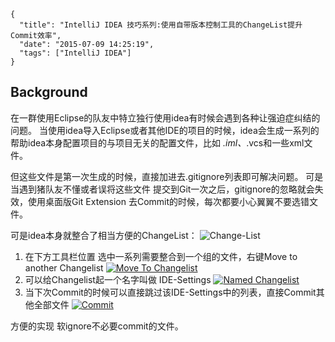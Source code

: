 ```metadata
{
  "title": "IntelliJ IDEA 技巧系列:使用自带版本控制工具的ChangeList提升Commit效率",
  "date": "2015-07-09 14:25:19",
  "tags": ["IntelliJ IDEA"]
}
```


## Background
在一群使用Eclipse的队友中特立独行使用idea有时候会遇到各种让强迫症纠结的问题。
当使用idea导入Eclipse或者其他IDE的项目的时候，idea会生成一系列的帮助idea本身配置项目的与项目无关的配置文件，比如 *.iml、*.vcs和一些xml文件。

但这些文件是第一次生成的时候，直接加进去.gitignore列表即可解决问题。
可是当遇到猪队友不懂或者误将这些文件 提交到Git一次之后，gitignore的忽略就会失效，使用桌面版Git Extension 去Commit的时候，每次都要小心翼翼不要选错文件。

可是idea本身就整合了相当方便的ChangeList：
![Change-List]()
1. 在下方工具栏位置 选中一系列需要整合到一个组的文件，右键Move to another Changelist
[![Move To Changelist]()]()
2. 可以给Changelist起一个名字叫做 IDE-Settings
[![Named Changelist]()]()
3. 当下次Commit的时候可以直接跳过该IDE-Settings中的列表，直接Commit其他全部文件
[![Commit]()]()

方便的实现 软ignore不必要commit的文件。

